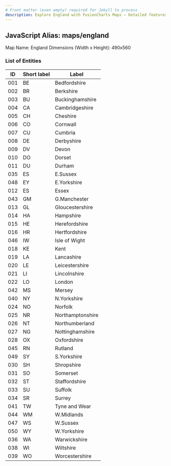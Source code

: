 ```yaml
---
# Front matter (even empty) required for Jekyll to process
description: Explore England with FusionCharts Maps – Detailed features for seamless integration. Try now & enhance your data visualization today! 
---
```


## JavaScript Alias: maps/england

Map Name: England
Dimensions (Width x Height): 490x560





### List of Entities

ID | Short label | Label
---|---|---|
001|BE|Bedfordshire
002|BR|Berkshire
003|BU|Buckinghamshire
004|CA|Cambridgeshire
005|CH|Cheshire
006|CO|Cornwall
007|CU|Cumbria
008|DE|Derbyshire
009|DV|Devon
010|DO|Dorset
011|DU|Durham
035|ES|E.Sussex
048|EY|E.Yorkshire
012|ES|Essex
043|GM|G.Manchester
013|GL|Gloucestershire
014|HA|Hampshire
015|HE|Herefordshire
016|HR|Hertfordshire
046|IW|Isle of Wight
018|KE|Kent
019|LA|Lancashire
020|LE|Leicestershire
021|LI|Lincolnshire
022|LO|London
042|MS|Mersey
040|NY|N.Yorkshire
024|NO|Norfolk
025|NR|Northamptonshire
026|NT|Northumberland
027|NG|Nottinghamshire
028|OX|Oxfordshire
045|RN|Rutland
049|SY|S.Yorkshire
030|SH|Shropshire
031|SO|Somerset
032|ST|Staffordshire
033|SU|Suffolk
034|SR|Surrey
041|TW|Tyne and Wear
044|WM|W.Midlands
047|WS|W.Sussex
050|WY|W.Yorkshire
036|WA|Warwickshire
038|WI|Wiltshire
039|WO|Worcestershire

